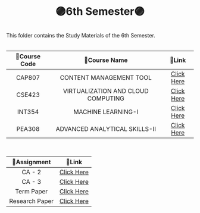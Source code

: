 # <p align="center">🟣6th Semester🟣</p>

This folder contains the Study Materials of the 6th Semester.<br><br>

| 📝Course Code | 📝Course Name | 🔗Link |
|:---:|:---:|:---:|
|CAP807|CONTENT MANAGEMENT TOOL|[Click Here](https://github.com/Rakesh9100/B.Tech-Study-Materials-LPU---Batch--2020-2024/tree/main/6th%20Semester/Courses/CAP807%20(CONTENT%20MANAGEMENT%20TOOL))|
|CSE423|VIRTUALIZATION AND CLOUD COMPUTING|[Click Here](https://github.com/Rakesh9100/B.Tech-Study-Materials-LPU---Batch--2020-2024/tree/main/6th%20Semester/Courses/CSE423%20(VIRTUALIZATION%20AND%20CLOUD%20COMPUTING))|
|INT354|MACHINE LEARNING-I|[Click Here](https://github.com/Rakesh9100/B.Tech-Study-Materials-LPU---Batch--2020-2024/tree/main/6th%20Semester/Courses/INT354%20(MACHINE%20LEARNING-I))|
|PEA308|ADVANCED ANALYTICAL SKILLS-II|[Click Here](https://github.com/Rakesh9100/B.Tech-Study-Materials-LPU---Batch--2020-2024/tree/main/6th%20Semester/Courses/PEA308%20(ADVANCED%20ANALYTICAL%20SKILLS-II))|
<br>

| 📝Assignment | 🔗Link |
|:---:|:---:|
|CA - 2|[Click Here](https://github.com/Rakesh9100/B.Tech-Study-Materials-LPU---Batch--2020-2024/blob/main/6th%20Semester/Assignments/CAP807%20CA2.pdf)|
|CA - 3|[Click Here](https://github.com/Rakesh9100/B.Tech-Study-Materials-LPU---Batch--2020-2024/blob/main/6th%20Semester/Assignments/CAP807%20CA3.pdf)|
|Term Paper|[Click Here](https://github.com/Rakesh9100/B.Tech-Study-Materials-LPU---Batch--2020-2024/blob/main/6th%20Semester/Assignments/CSE423%20Term%20Paper.pdf)|
|Research Paper|[Click Here](https://github.com/Rakesh9100/B.Tech-Study-Materials-LPU---Batch--2020-2024/blob/main/6th%20Semester/Assignments/INT344%20Research%20Paper.pdf)|
